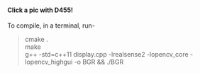 #### Click a pic with D455!
To compile, in a terminal, run-
> cmake . <br>
> make <br>
> g++ -std=c++11 display.cpp -lrealsense2 -lopencv_core -lopencv_highgui -o BGR && ./BGR
